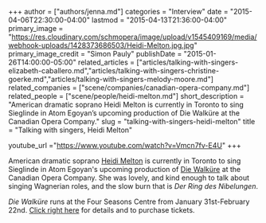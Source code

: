 +++
author = ["authors/jenna.md"]
categories = "Interview"
date = "2015-04-06T22:30:00-04:00"
lastmod = "2015-04-13T21:36:00-04:00"
primary_image = "https://res.cloudinary.com/schmopera/image/upload/v1545409169/media/webhook-uploads/1428373686503/Heidi-Melton.jpg.jpg"
primary_image_credit = "Simon Pauly"
publishDate = "2015-01-26T14:00:00-05:00"
related_articles = ["articles/talking-with-singers-elizabeth-caballero.md","articles/talking-with-singers-christine-goerke.md","articles/talking-with-singers-melody-moore.md"]
related_companies = ["scene/companies/canadian-opera-company.md"]
related_people = ["scene/people/heidi-melton.md"]
short_description = "American dramatic soprano Heidi Melton is currently in Toronto to sing Sieglinde in Atom Egoyan’s upcoming production of Die Walküre at the Canadian Opera Company."
slug = "talking-with-singers-heidi-melton"
title = "Talking with singers, Heidi Melton"

youtube_url ="https://www.youtube.com/watch?v=Vmcn7fv-E4U"
+++

American dramatic soprano [Heidi Melton](http://www.heidimeltonsoprano.com/)  is currently in Toronto to sing Sieglinde in Atom Egoyan's upcoming production of [Die Walküre](http://www.coc.ca/PerformancesAndTickets/1415Season/DieWalkure.aspx)  at the Canadian Opera Company. She was lovely, and kind enough to talk about singing Wagnerian roles, and the slow burn that is *Der Ring des Nibelungen*.

*Die Walküre* runs at the Four Seasons Centre from January 31st-February 22nd. [Click right here](http://www.coc.ca/PerformancesAndTickets/1415Season/DieWalkure.aspx) for details and to purchase tickets. 
